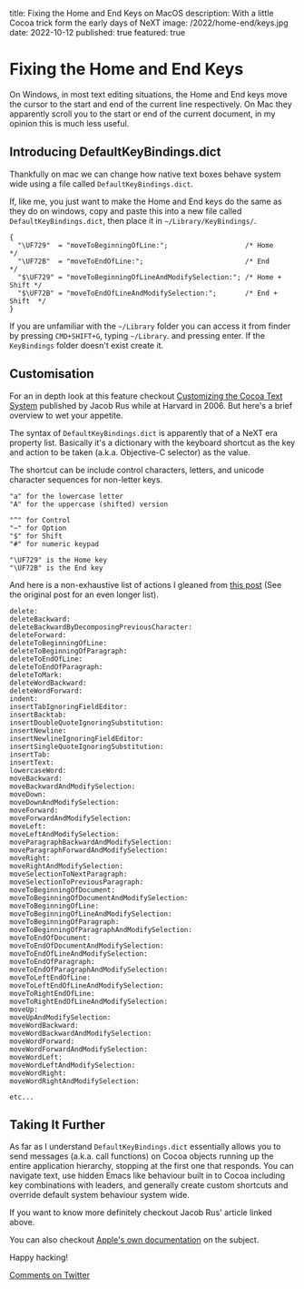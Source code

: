 title: Fixing the Home and End Keys on MacOS
description: With a little Cocoa trick form the early days of NeXT
image: /2022/home-end/keys.jpg
date: 2022-10-12
published: true
featured: true

# Fixing the Home and End Keys

On Windows, in most text editing situations, the Home and End keys move the cursor to the start and end of the current line respectively. On Mac they apparently scroll you to the start or end of the current document, in my opinion this is much less useful.

## Introducing DefaultKeyBindings.dict

Thankfully on mac we can change how native text boxes behave system wide using a file called `DefaultKeyBindings.dict`.

If, like me, you just want to make the Home and End keys do the same as they do on windows, copy and paste this into a new file called `DefaultKeyBindings.dict`, then place it in `~/Library/KeyBindings/`.

```
{
  "\UF729"  = "moveToBeginningOfLine:";                   /* Home         */
  "\UF72B"  = "moveToEndOfLine:";                         /* End          */
  "$\UF729" = "moveToBeginningOfLineAndModifySelection:"; /* Home + Shift */
  "$\UF72B" = "moveToEndOfLineAndModifySelection:";       /* End + Shift  */
}
```

If you are unfamiliar with the `~/Library` folder you can access it from finder by pressing `CMD+SHIFT+G`, typing `~/Library`. and pressing enter. If the `KeyBindings` folder doesn't exist create it.

## Customisation

For an in depth look at this feature checkout [Customizing the Cocoa Text System](https://web.archive.org/web/20191223051449/http://www.hcs.harvard.edu/~jrus/site/cocoa-text.html) published by Jacob Rus while at Harvard in 2006. But here's a brief overview to wet your appetite.

The syntax of `DefaultKeyBindings.dict` is apparently that of a NeXT era property list. Basically it's a dictionary with the keyboard shortcut as the key and action to be taken (a.k.a. Objective-C selector) as the value.

The shortcut can be include control characters, letters, and unicode character sequences for non-letter keys.

```
"a" for the lowercase letter
"A" for the uppercase (shifted) version

"^" for Control
"~" for Option
"$" for Shift
"#" for numeric keypad

"\UF729" is the Home key
"\UF72B" is the End key
```

And here is a non-exhaustive list of actions I gleaned from [this post](http://support.multimarkdown.com/kb/composer-v4/custom-key-bindings-and-macros) (See the original post for an even longer list).

```
delete:
deleteBackward:
deleteBackwardByDecomposingPreviousCharacter:
deleteForward:
deleteToBeginningOfLine:
deleteToBeginningOfParagraph:
deleteToEndOfLine:
deleteToEndOfParagraph:
deleteToMark:
deleteWordBackward:
deleteWordForward:
indent:
insertTabIgnoringFieldEditor:
insertBacktab:
insertDoubleQuoteIgnoringSubstitution:
insertNewline:
insertNewlineIgnoringFieldEditor:
insertSingleQuoteIgnoringSubstitution:
insertTab:
insertText:
lowercaseWord:
moveBackward:
moveBackwardAndModifySelection:
moveDown:
moveDownAndModifySelection:
moveForward:
moveForwardAndModifySelection:
moveLeft:
moveLeftAndModifySelection:
moveParagraphBackwardAndModifySelection:
moveParagraphForwardAndModifySelection:
moveRight:
moveRightAndModifySelection:
moveSelectionToNextParagraph:
moveSelectionToPreviousParagraph:
moveToBeginningOfDocument:
moveToBeginningOfDocumentAndModifySelection:
moveToBeginningOfLine:
moveToBeginningOfLineAndModifySelection:
moveToBeginningOfParagraph:
moveToBeginningOfParagraphAndModifySelection:
moveToEndOfDocument:
moveToEndOfDocumentAndModifySelection:
moveToEndOfLineAndModifySelection:
moveToEndOfParagraph:
moveToEndOfParagraphAndModifySelection:
moveToLeftEndOfLine:
moveToLeftEndOfLineAndModifySelection:
moveToRightEndOfLine:
moveToRightEndOfLineAndModifySelection:
moveUp:
moveUpAndModifySelection:
moveWordBackward:
moveWordBackwardAndModifySelection:
moveWordForward:
moveWordForwardAndModifySelection:
moveWordLeft:
moveWordLeftAndModifySelection:
moveWordRight:
moveWordRightAndModifySelection:

etc...
```

## Taking It Further

As far as I understand `DefaultKeyBindings.dict` essentially allows you to send messages (a.k.a. call functions) on Cocoa objects running up the entire application hierarchy, stopping at the first one that responds. You can navigate text, use hidden Emacs like behaviour built in to Cocoa including key combinations with leaders, and generally create custom shortcuts and override default system behaviour system wide.

If you want to know more definitely checkout Jacob Rus' article linked above.

You can also checkout [Apple's own documentation](https://developer.apple.com/library/archive/documentation/Cocoa/Conceptual/EventOverview/TextDefaultsBindings/TextDefaultsBindings.html) on the subject.

Happy hacking!

[Comments on Twitter](https://twitter.com/thope_xyz/status/1580237481353838592?s=20&t=CVkQUF1rbAhUerebNN0TEw)
